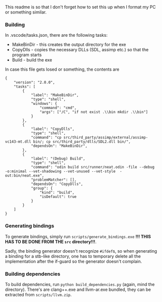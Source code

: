 This readme is so that I don't forget how to set this up when I format my PC or something similar.


### Building

In .vscode/tasks.json, there are the following tasks:
- MakeBinDir - this creates the output directory for the exe
- CopyDlls - copies the necessary DLLs (SDL, assimp etc.) so that the program starts
- Build - build the exe

In case this file gets losed or something, the contents are

```
{
    "version": "2.0.0",
    "tasks": [
        {
            "label": "MakeBinDir",
            "type": "shell",
            "windows": {
                "command": "cmd",
                "args": ["/C", "if not exist .\\bin mkdir .\\bin"]
            }
        },
        {
            "label": "CopyDlls",
            "type": "shell",
            "command": "cp src/third_party/assimp/external/assimp-vc143-mt.dll bin/; cp src/third_party/dlls/SDL2.dll bin/",
            "dependsOn": "MakeBinDir",
        },
        {
            "label": "(Debug) Build",
            "type": "shell",
            "command": "odin build src/runner/neat.odin -file --debug -o:minimal --vet-shadowing --vet-unused --vet-style  -out:bin/neat.exe",
            "problemMatcher": [],
            "dependsOn": "CopyDlls",
            "group": {
                "kind": "build",
                "isDefault": true
            }
        }
    ]
}
```

### Generating bindings

To generate bindings, simply run `scripts/generate_bindings.exe` **!!! THIS HAS TO BE DONE FROM THE  `src` directory!!!**.

Sadly, the binding generator doesn't recognize `#ifdef`s, so when generating a binding for a stb-like directory, one has to temporary delete all the implementation after the if-guard so the generator doesn't complain.

### Building dependencies

To build dependencies, run `python build_dependencies.py` (again, mind the directory). There's are clang++.exe and llvm-ar.exe bundled, they can be extracted from `scripts/llvm.zip`.
